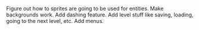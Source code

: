 Figure out how to sprites are going to be used for entities.
Make backgrounds work.
Add dashing feature.
Add level stuff like saving, loading, going to the next level, etc.
Add menus.